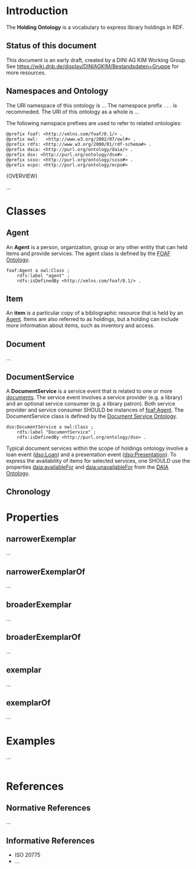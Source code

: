 # Introduction

The **Holding Ontology** is a vocabulary to express library holdings in RDF.

## Status of this document

This document is an early draft, created by a DINI AG KIM Working Group. See
<https://wiki.dnb.de/display/DINIAGKIM/Bestandsdaten+Gruppe> for more
resources.

## Namespaces and Ontology

The URI namespace of this ontology is ... The namespace prefix `...` is recommeded.
The URI of this ontology as a whole is ...

The following namspace prefixes are used to refer to related ontologies:

    @prefix foaf: <http://xmlns.com/foaf/0.1/> .
    @prefix owl:   <http://www.w3.org/2002/07/owl#> .
    @prefix rdfs: <http://www.w3.org/2000/01/rdf-schema#> .
    @prefix daia: <http://purl.org/ontology/daia/> .
    @prefix dso: <http://purl.org/ontology/dso#> .
    @prefix ssso: <http://purl.org/ontology/ssso#> .
    @prefix ecpo: <http://purl.org/ontology/ecpo#>

{OVERVIEW}

...

# Classes

## Agent

[Agent]: #agent

An **Agent** is a person, organization, group or any other entity that can held
items and provide services. The agent class is defined by the [FOAF Ontology].

    foaf:Agent a owl:Class ;
        rdfs:label "agent" ;
        rdfs:isDefinedBy <http://xmlns.com/foaf/0.1/> .

## Item

[Item]: #item

An **item** is a particular copy of a bibliographic resource that is held by an
[Agent]. Items are also referred to as holdings, but a holding can include more
information about items, such as inventory and access.


## Document

[Document]: #document

...

## DocumentService

[DocumentService]: #documentservice

A **DocumentService** is a service event that is related to one or more
[documents](#document). The service event involves a service provider (e.g.
a library) and an optional service consumer (e.g. a library patron). Both
service provider and service consumer SHOULD be instances of
[foaf:Agent](#Agent). The DocumentService class is defined by the [Document
Service Ontology].

    dso:DocumentService a owl:Class ;
        rdfs:label "DocumentService" ;
        rdfs:isDefinedBy <http://purl.org/ontology/dso> .

Typical document services within the scope of holdings ontology involve a loan
event ([dso:Loan]) and a presentation event ([dso:Presentation]). To express 
the availability of items for selected services, one SHOULD use the properties
[daia:availableFor] and [daia:unavailableFor] from the [DAIA Ontology].

[daia:availableFor]: http://purl.org/ontology/daia/availableFor 
[daia:availableOf]: http://purl.org/ontology/daia/availableOf 
[daia:unavailableFor]: http://purl.org/ontology/daia/unavailableFor 
[daia:unavailableOf]: http://purl.org/ontology/daia/unavailableOf 

[dso:Loan]: http://purl.org/ontology/dso#Loan
[dso:Presentation]: http://purl.org/ontology/dso#Presentation

## Chronology

[Chronology]: #chronology

# Properties

## narrowerExemplar

...

## narrowerExemplarOf

...

## broaderExemplar

...

## broaderExemplarOf

...

## exemplar

...

## exemplarOf

...

# Examples

...

``` {.example}

```

# References

## Normative References

...

## Informative References

* ISO 20775
* ...

[FOAF Ontology]: http://xmlns.com/foaf/spec/ 
[Document Service Ontology]: http://purl.org/ontology/dso
[DAIA Ontology]: http://purl.org/ontology/daia


